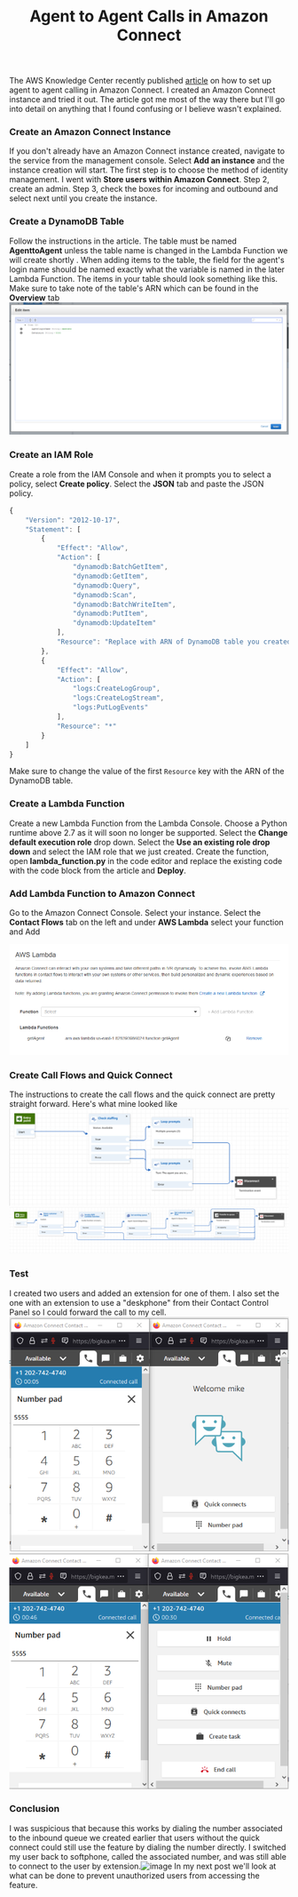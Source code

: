 ﻿---
layout: post
title: Agent to Agent Calls in Amazon Connect
---
The AWS Knowledge Center recently published [article](https://aws.amazon.com/premiumsupport/knowledge-center/connect-agent-to-agent-extensions/) on how to set up agent to agent calling in Amazon Connect. I created an Amazon Connect instance and tried it out. The article got me most of the way there but I'll go into detail on anything that I found confusing or I believe wasn't explained. 
### Create an Amazon Connect Instance
If you don't already have an Amazon Connect instance created, navigate to the service from the management console. Select **Add an instance** and the instance creation will start. The first step is to choose the method of identity management. I went with **Store users within Amazon Connect**. Step 2, create an admin. Step 3, check the boxes for incoming and outbound and select next until you create the instance.
### Create a DynamoDB Table
Follow the instructions in the article. The table must be named **AgenttoAgent** unless the table name is changed in the Lambda Function we will create shortly . When adding items to the table, the field for the agent's login name should be named exactly what the variable is named in the later Lambda Function. The items in your table should look something like this. Make sure to take note of the table's ARN which can be found in the **Overview** tab
![image](/assets/img/DBTableItem.png)
### Create an IAM Role
Create a role from the IAM Console and when it prompts you to select a policy, select **Create policy**. Select the **JSON** tab and paste the JSON policy. 
```javascript
{
    "Version": "2012-10-17",
    "Statement": [
        {
            "Effect": "Allow",
            "Action": [
                "dynamodb:BatchGetItem",
                "dynamodb:GetItem",
                "dynamodb:Query",
                "dynamodb:Scan",
                "dynamodb:BatchWriteItem",
                "dynamodb:PutItem",
                "dynamodb:UpdateItem"
            ],
            "Resource": "Replace with ARN of DynamoDB table you created"
        },
        {
            "Effect": "Allow",
            "Action": [
                "logs:CreateLogGroup",
                "logs:CreateLogStream",
                "logs:PutLogEvents"
            ],
            "Resource": "*"
        }
    ]
}
```
Make sure to change the value of the first ```Resource``` key with the ARN of the DynamoDB table.
### Create a Lambda Function
Create a new Lambda Function from the Lambda Console. Choose a Python runtime above 2.7 as it will soon no longer be supported. Select the **Change default execution role**
 drop down. Select the **Use an existing role drop down** and select the IAM role that we just created. Create the function, open **lambda_function.py** in the code editor and replace the existing code with the code block from the article and **Deploy**.
### Add Lambda Function to Amazon Connect
Go to the Amazon Connect Console. Select your instance. Select the **Contact Flows** tab on the left and under **AWS Lambda** select your function and Add

![image](/assets/img/ConnectLambdaAdd.png)
### Create Call Flows and Quick Connect
The instructions to create the call flows and the quick connect are pretty straight forward. Here's what mine looked like ![image](/assets/img/queueFlow_2021-07-05_194737.png)
![image](/assets/img/ContactFlow.png)
### Test
I created two users and added an extension for one of them. I also set the one with an extension to use a "deskphone" from their Contact Control Panel so I could forward the call to my cell. 
![image](/assets/img/extensionDial_2021-07-05_202014.png)
![image](/assets/img/extensionDialConnected2021-07-05_202051.png)
### Conclusion
I was suspicious that because this works by dialing the number associated to the inbound queue we created earlier that users without the quick connect could still use the feature by dialing the number directly. I switched my user back to softphone, called the associated number, and was still able to connect to the user by extension.![image](/assets/img/manualConnect.png)
In my next post we'll look at what can be done to prevent unauthorized users from accessing the feature.




